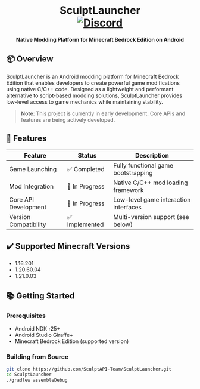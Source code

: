<div align="center">
  <!-- <img src="path/logo.png" alt="SculptLauncher" width="150" height="150" /> -->
  
  <h1>SculptLauncher
    <br />
    <a href="https://discord.gg/TUKfADsC">
      <img alt="Discord" src="https://img.shields.io/discord/1401241266682859520?color=5865f2&label=Discord&style=flat" />
    </a>
  </h1>
  <p><strong>Native Modding Platform for Minecraft Bedrock Edition on Android</strong></p>
</div>

## 📦 Overview
SculptLauncher is an Android modding platform for Minecraft Bedrock Edition that enables developers to create powerful game modifications using native C/C++ code. Designed as a lightweight and performant alternative to script-based modding solutions, SculptLauncher provides low-level access to game mechanics while maintaining stability.

> **Note**: This project is currently in early development. Core APIs and features are being actively developed.

## 🚀 Features

| Feature                | Status        | Description                                     |
|------------------------|---------------|-------------------------------------------------|
| Game Launching         | ✅ Completed  | Fully functional game bootstrapping             |
| Mod Integration        | 🚧 In Progress| Native C/C++ mod loading framework              |
| Core API Development   | 🚧 In Progress| Low-level game interaction interfaces           |
| Version Compatibility  | ✅ Implemented| Multi-version support (see below)               |

## ✔️ Supported Minecraft Versions
- 1.16.201
- 1.20.60.04
- 1.21.0.03

## 📚 Getting Started
### Prerequisites
- Android NDK r25+
- Android Studio Giraffe+
- Minecraft Bedrock Edition (supported version)

### Building from Source
```bash
git clone https://github.com/SculptAPI-Team/SculptLauncher.git
cd SculptLauncher
./gradlew assembleDebug
